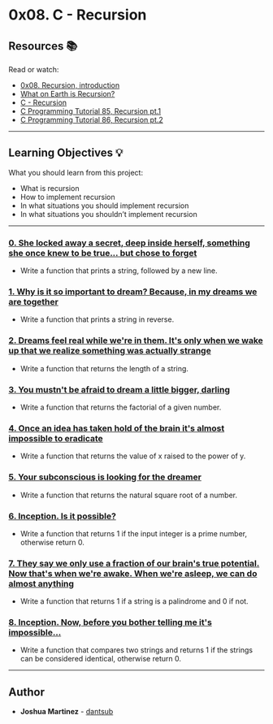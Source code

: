# 0x08. C - Recursion

## Resources :books:

Read or watch:

* [0x08. Recursion, introduction](https://intranet.hbtn.io/rltoken/TyF30-HK-9ZaC_Ix-2TGvQ)
* [What on Earth is Recursion?](https://intranet.hbtn.io/rltoken/2EGCEPVnMI-2DHexDv_eog)
* [C - Recursion](https://intranet.hbtn.io/rltoken/hVLQFbmh7l9Fb6TKZpPHUg)
* [C Programming Tutorial 85, Recursion pt.1](https://intranet.hbtn.io/rltoken/MvRHIlpXvInQh0e6yegKkg)
* [C Programming Tutorial 86, Recursion pt.2](https://intranet.hbtn.io/rltoken/CYd7QYGpVE_TmfjRJwZOwg)

---

## Learning Objectives :bulb:

What you should learn from this project:

* What is recursion
* How to implement recursion
* In what situations you should implement recursion
* In what situations you shouldn’t implement recursion

---

### [0. She locked away a secret, deep inside herself, something she once knew to be true... but chose to forget](./0-puts_recursion.c)

* Write a function that prints a string, followed by a new line.

### [1. Why is it so important to dream? Because, in my dreams we are together](./1-print_rev_recursion.c)

* Write a function that prints a string in reverse.

### [2. Dreams feel real while we're in them. It's only when we wake up that we realize something was actually strange](./2-strlen_recursion.c)

* Write a function that returns the length of a string.

### [3. You mustn't be afraid to dream a little bigger, darling](./3-factorial.c)

* Write a function that returns the factorial of a given number.

### [4. Once an idea has taken hold of the brain it's almost impossible to eradicate](./4-pow_recursion.c)

* Write a function that returns the value of x raised to the power of y.

### [5. Your subconscious is looking for the dreamer](./5-sqrt_recursion.c)

* Write a function that returns the natural square root of a number.

### [6. Inception. Is it possible?](./6-is_prime_number.c)

* Write a function that returns 1 if the input integer is a prime number, otherwise return 0.

### [7. They say we only use a fraction of our brain's true potential. Now that's when we're awake. When we're asleep, we can do almost anything](./7-is_palindrome.c)

* Write a function that returns 1 if a string is a palindrome and 0 if not.

### [8. Inception. Now, before you bother telling me it's impossible...](./100-wildcmp.c)

* Write a function that compares two strings and returns 1 if the strings can be considered identical, otherwise return 0.

---

## Author

* **Joshua Martinez** - [dantsub](https://github.com/dantsub)
